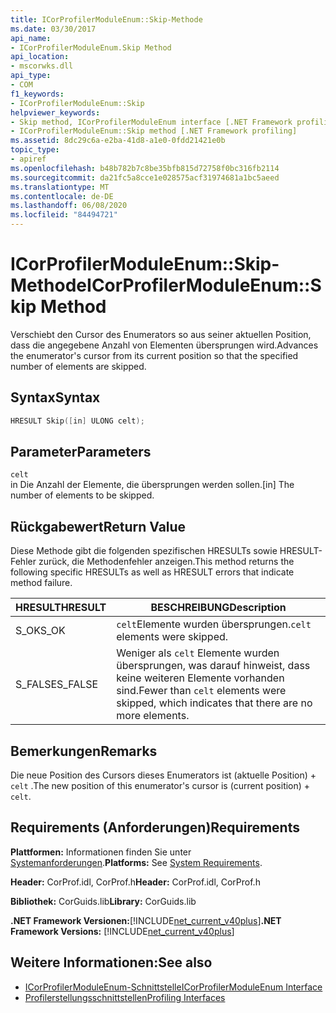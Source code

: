 ```yaml
---
title: ICorProfilerModuleEnum::Skip-Methode
ms.date: 03/30/2017
api_name:
- ICorProfilerModuleEnum.Skip Method
api_location:
- mscorwks.dll
api_type:
- COM
f1_keywords:
- ICorProfilerModuleEnum::Skip
helpviewer_keywords:
- Skip method, ICorProfilerModuleEnum interface [.NET Framework profiling]
- ICorProfilerModuleEnum::Skip method [.NET Framework profiling]
ms.assetid: 8dc29c6a-e2ba-41d8-a1e0-0fdd21421e0b
topic_type:
- apiref
ms.openlocfilehash: b48b782b7c8be35bfb815d72758f0bc316fb2114
ms.sourcegitcommit: da21fc5a8cce1e028575acf31974681a1bc5aeed
ms.translationtype: MT
ms.contentlocale: de-DE
ms.lasthandoff: 06/08/2020
ms.locfileid: "84494721"
---
```

# <a name="icorprofilermoduleenumskip-method"></a><span data-ttu-id="b1929-102">ICorProfilerModuleEnum::Skip-Methode</span><span class="sxs-lookup"><span data-stu-id="b1929-102">ICorProfilerModuleEnum::Skip Method</span></span>
<span data-ttu-id="b1929-103">Verschiebt den Cursor des Enumerators so aus seiner aktuellen Position, dass die angegebene Anzahl von Elementen übersprungen wird.</span><span class="sxs-lookup"><span data-stu-id="b1929-103">Advances the enumerator's cursor from its current position so that the specified number of elements are skipped.</span></span>  
  
## <a name="syntax"></a><span data-ttu-id="b1929-104">Syntax</span><span class="sxs-lookup"><span data-stu-id="b1929-104">Syntax</span></span>  
  
```cpp  
HRESULT Skip([in] ULONG celt);  
```  
  
## <a name="parameters"></a><span data-ttu-id="b1929-105">Parameter</span><span class="sxs-lookup"><span data-stu-id="b1929-105">Parameters</span></span>  
 `celt`  
 <span data-ttu-id="b1929-106">in Die Anzahl der Elemente, die übersprungen werden sollen.</span><span class="sxs-lookup"><span data-stu-id="b1929-106">[in] The number of elements to be skipped.</span></span>  
  
## <a name="return-value"></a><span data-ttu-id="b1929-107">Rückgabewert</span><span class="sxs-lookup"><span data-stu-id="b1929-107">Return Value</span></span>  
 <span data-ttu-id="b1929-108">Diese Methode gibt die folgenden spezifischen HRESULTs sowie HRESULT-Fehler zurück, die Methodenfehler anzeigen.</span><span class="sxs-lookup"><span data-stu-id="b1929-108">This method returns the following specific HRESULTs as well as HRESULT errors that indicate method failure.</span></span>  
  
|<span data-ttu-id="b1929-109">HRESULT</span><span class="sxs-lookup"><span data-stu-id="b1929-109">HRESULT</span></span>|<span data-ttu-id="b1929-110">BESCHREIBUNG</span><span class="sxs-lookup"><span data-stu-id="b1929-110">Description</span></span>|  
|-------------|-----------------|  
|<span data-ttu-id="b1929-111">S_OK</span><span class="sxs-lookup"><span data-stu-id="b1929-111">S_OK</span></span>|<span data-ttu-id="b1929-112">`celt`Elemente wurden übersprungen.</span><span class="sxs-lookup"><span data-stu-id="b1929-112">`celt` elements were skipped.</span></span>|  
|<span data-ttu-id="b1929-113">S_FALSE</span><span class="sxs-lookup"><span data-stu-id="b1929-113">S_FALSE</span></span>|<span data-ttu-id="b1929-114">Weniger als `celt` Elemente wurden übersprungen, was darauf hinweist, dass keine weiteren Elemente vorhanden sind.</span><span class="sxs-lookup"><span data-stu-id="b1929-114">Fewer than `celt` elements were skipped, which indicates that there are no more elements.</span></span>|  
  
## <a name="remarks"></a><span data-ttu-id="b1929-115">Bemerkungen</span><span class="sxs-lookup"><span data-stu-id="b1929-115">Remarks</span></span>  
 <span data-ttu-id="b1929-116">Die neue Position des Cursors dieses Enumerators ist (aktuelle Position) + `celt` .</span><span class="sxs-lookup"><span data-stu-id="b1929-116">The new position of this enumerator's cursor is (current position) + `celt`.</span></span>  
  
## <a name="requirements"></a><span data-ttu-id="b1929-117">Requirements (Anforderungen)</span><span class="sxs-lookup"><span data-stu-id="b1929-117">Requirements</span></span>  
 <span data-ttu-id="b1929-118">**Plattformen:** Informationen finden Sie unter [Systemanforderungen](../../get-started/system-requirements.md).</span><span class="sxs-lookup"><span data-stu-id="b1929-118">**Platforms:** See [System Requirements](../../get-started/system-requirements.md).</span></span>  
  
 <span data-ttu-id="b1929-119">**Header:** CorProf.idl, CorProf.h</span><span class="sxs-lookup"><span data-stu-id="b1929-119">**Header:** CorProf.idl, CorProf.h</span></span>  
  
 <span data-ttu-id="b1929-120">**Bibliothek:** CorGuids.lib</span><span class="sxs-lookup"><span data-stu-id="b1929-120">**Library:** CorGuids.lib</span></span>  
  
 <span data-ttu-id="b1929-121">**.NET Framework Versionen:**[!INCLUDE[net_current_v40plus](../../../../includes/net-current-v40plus-md.md)]</span><span class="sxs-lookup"><span data-stu-id="b1929-121">**.NET Framework Versions:** [!INCLUDE[net_current_v40plus](../../../../includes/net-current-v40plus-md.md)]</span></span>  
  
## <a name="see-also"></a><span data-ttu-id="b1929-122">Weitere Informationen:</span><span class="sxs-lookup"><span data-stu-id="b1929-122">See also</span></span>

- [<span data-ttu-id="b1929-123">ICorProfilerModuleEnum-Schnittstelle</span><span class="sxs-lookup"><span data-stu-id="b1929-123">ICorProfilerModuleEnum Interface</span></span>](icorprofilermoduleenum-interface.md)
- [<span data-ttu-id="b1929-124">Profilerstellungsschnittstellen</span><span class="sxs-lookup"><span data-stu-id="b1929-124">Profiling Interfaces</span></span>](profiling-interfaces.md)
